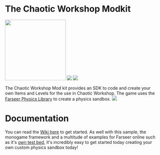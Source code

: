 # The Chaotic Workshop Modkit

<img src="https://raw.githubusercontent.com/VirtexEdgeDesign/chaoticworkshop-modkit/master/docs/img/icon/logo.png" width="200px"> 
<img src="https://img.shields.io/nuget/v/Virtex.ChaoticWorkshop.ModSDK.svg"> 
<img src="https://img.shields.io/nuget/dt/Virtex.ChaoticWorkshop.ModSDK.svg"> 

The Chaotic Workshop Mod kit provides an SDK to code and create your own Items and Levels for the use in Chaotic Workshop. The game uses the [Farseer Physics Library](https://archive.codeplex.com/?p=farseerphysics) to create a physics sandbox. 
<img src="https://i.imgur.com/ywVHBEC.png">

# Documentation
You can read the [Wiki here](https://github.com/VirtexEdgeDesign/chaoticworkshop-modkit/wiki/Setup) to get started. As well with this sample, the monogame framework and a multitude of examples for Farseer online such as it's [own test bed](http://community.monogame.net/t/farseer-physics-engine-testbed-port-to-monogame-3-6/9113), it's incredibly easy to get started today creating your own custom physics sandbox today!

